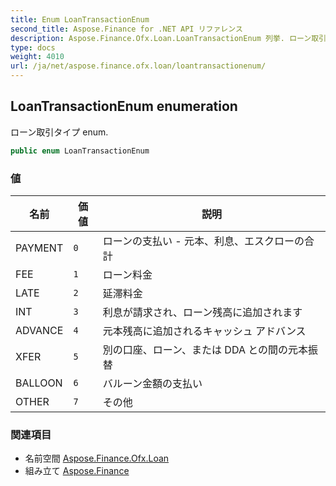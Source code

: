 ```yaml
---
title: Enum LoanTransactionEnum
second_title: Aspose.Finance for .NET API リファレンス
description: Aspose.Finance.Ofx.Loan.LoanTransactionEnum 列挙. ローン取引タイプ enum.
type: docs
weight: 4010
url: /ja/net/aspose.finance.ofx.loan/loantransactionenum/
---
```

## LoanTransactionEnum enumeration

ローン取引タイプ enum.

```csharp
public enum LoanTransactionEnum
```

### 値

| 名前 | 価値 | 説明 |
| --- | --- | --- |
| PAYMENT | `0` | ローンの支払い - 元本、利息、エスクローの合計 |
| FEE | `1` | ローン料金 |
| LATE | `2` | 延滞料金 |
| INT | `3` | 利息が請求され、ローン残高に追加されます |
| ADVANCE | `4` | 元本残高に追加されるキャッシュ アドバンス |
| XFER | `5` | 別の口座、ローン、または DDA との間の元本振替 |
| BALLOON | `6` | バルーン金額の支払い |
| OTHER | `7` | その他 |

### 関連項目

* 名前空間 [Aspose.Finance.Ofx.Loan](../../aspose.finance.ofx.loan/)
* 組み立て [Aspose.Finance](../../)


